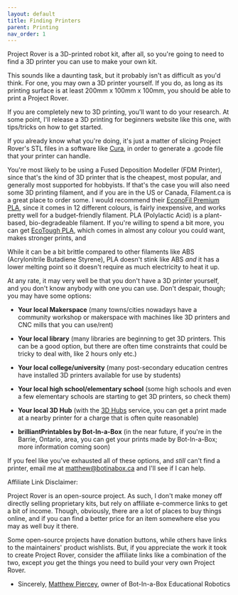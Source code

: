 ```yaml
---
layout: default
title: Finding Printers
parent: Printing
nav_order: 1
---
```


Project Rover is a 3D-printed robot kit, after all, so you're going to need to find a 3D printer you can use to make your own kit.

This sounds like a daunting task, but it probably isn't as difficult as you'd think. For one, you may own a 3D printer yourself. If you do, as long as its printing surface is at least 200mm x 100mm x 100mm, you should be able to print a Project Rover.

If you are completely new to 3D printing, you'll want to do your research. At some point, I'll release a 3D printing for beginners website like this one, with tips/tricks on how to get started.

If you already know what you're doing, it's just a matter of slicing Project Rover's STL files in a software like [Cura](https://ultimaker.com/en/products/ultimaker-cura-software), in order to generate a .gcode file that your printer can handle.

You're most likely to be using a Fused Deposition Modeller (FDM Printer), since that's the kind of 3D printer that is the cheapest, most popular, and generally most supported for hobbyists. If that's the case you will also need some 3D printing filament, and if you are in the US or Canada, Filament.ca is a great place to order some. I would recommend their [EconoFil Premium PLA](http://bit.ly/2Y3Miib), since it comes in 12 different colours, is fairly inexpensive, and works pretty well for a budget-friendly filament. PLA (Polylactic Acid) is a plant-based, bio-degradeable filament. If you're willing to spend a bit more, you can get [EcoTough PLA](http://bit.ly/2XYvWXR), which comes in almost any colour you could want, makes stronger prints, and

While it can be a bit brittle compared to other filaments like ABS (Acrylonitrile Butadiene Styrene), PLA doesn't stink like ABS *and* it has a lower melting point so it doesn't require as much electricity to heat it up.

At any rate, it may very well be that you don't have a 3D printer yourself, and you don't know anybody with one you can use. Don't despair, though; you may have some options:

- **Your local Makerspace** (many towns/cities nowadays have a community workshop or makerspace with machines like 3D printers and CNC mills that you can use/rent)

- **Your local library** (many libraries are beginning to get 3D printers. This can be a good option, but there are often time constraints that could be tricky to deal with, like 2 hours only etc.)

- **Your local college/university** (many post-secondary education centres have installed 3D printers available for use by students)

- **Your local high school/elementary school** (some high schools and even a few elementary schools are starting to get 3D printers, so check them)

- **Your local 3D Hub** (with the [3D Hubs](https://www.3dhubs.com/) service, you can get a print made at a nearby printer for a charge that is often quite reasonable)

- **brilliantPrintables by Bot-In-a-Box** (in the near future, if you're in the Barrie, Ontario, area, you can get your prints made by Bot-In-a-Box; more information coming soon)

If you feel like you've exhausted all of these options, and *still* can't find a printer, email me at [matthew@botinabox.ca](mailto:matthew@botinabox.ca) and I'll see if I can help.

Affiliate Link Disclaimer:

Project Rover is an open-source project. As such, I don't make money off directly selling proprietary kits, but rely on affiliate e-commerce links to get a bit of income.
Though, obviously, there are a lot of places to buy things online, and if you can find a better price for an item somewhere else you may as well buy it there.


Some open-source projects have donation buttons, while others have links to the maintainers' product wishlists.
But, if you appreciate the work it took to create Project Rover, consider the affiliate links like a combination of the two, except *you* get the things you need to build your very own Project Rover.
 - Sincerely, [Matthew Piercey](https://facebook.com/mtpiercey), owner of Bot-In-a-Box Educational Robotics
